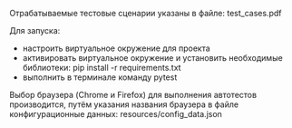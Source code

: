 Отрабатываемые тестовые сценарии указаны в файле: test_cases.pdf

Для запуска:
- настроить виртуальное окружение для проекта
- активировать виртуальное окружение и установить необходимые библиотеки:
    pip install -r requirements.txt
- выполнить в терминале команду pytest

Выбор браузера (Chrome и Firefox) для выполнения автотестов производится, путём указания названия браузера
в файле конфигурационные данных: resources/config_data.json